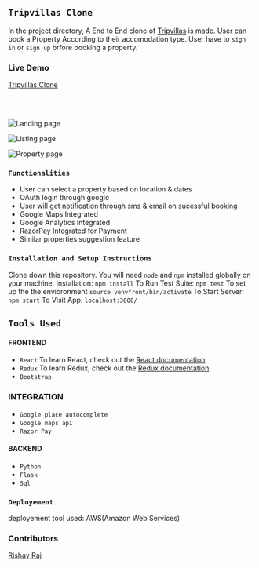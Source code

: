 
## `Tripvillas Clone`
In the project directory,  A End to End clone of  [Tripvillas](https://tripvillas.com/) is made. User can book a Property According to their accomodation type.  User have to `sign in` or `sign up`  brfore  booking a property.
### Live Demo
[Tripvillas Clone](https://tripvilla.abhisheksaklani.co/#/)

<br><br/>

 ![Landing page](https://i.imgur.com/O57IfEV.gif)
 <br/>

 ![Listing page](https://i.imgur.com/5oUzFjK.gif)
 <br/>
 
 ![Property page](https://i.imgur.com/XMMI22w.gif)
 
 
### `Functionalities`
* User can select a property based on location & dates
* OAuth login through google
* User will get notification through sms & email on sucessful booking
* Google Maps Integrated
* Google Analytics Integrated
* RazorPay Integrated for Payment
* Similar properties suggestion feature

### `Installation and Setup Instructions`
Clone down this repository. You will need `node` and `npm` installed globally on your machine.
Installation:
`npm install`
To Run Test Suite:
`npm test`
To set up the the envioronment
`source venvfront/bin/activate`
To Start Server:
`npm start`
To Visit App:
`localhost:3000/`
## `Tools Used`
#### FRONTEND
* `React`
To learn React, check out the [React documentation](https://reactjs.org/).
* `Redux`
To learn Redux, check out the [Redux documentation](https://redux.js.org/).
* `Bootstrap`
### INTEGRATION
* `Google place autocomplete`
* `Google maps api`
* `Razor Pay`
#### BACKEND
* `Python`
* `Flask`
* `Sql`
### `Deployement` 
deployement tool used: AWS(Amazon Web Services)
### Contributors
[Rishav Raj](https://github.com/rishavqwerty7)
